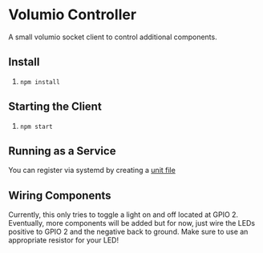 Volumio Controller
===================

A small volumio socket client to control additional components.


## Install

1. `npm install`

## Starting the Client

1. `npm start`

## Running as a Service

You can register via systemd by creating a [unit file](./docs/systemd.md)

## Wiring Components

Currently, this only tries to toggle a light on and off located at GPIO 2.
Eventually, more components will be added but for now, just wire the LEDs positive to GPIO 2
and the negative back to ground. Make sure to use an appropriate resistor for your LED!
